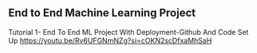 ## End to End Machine Learning Project

Tutorial 1- End To End ML Project With Deployment-Github And Code Set Up
https://youtu.be/Rv6UFGNmNZg?si=cOKN2scDfxaMhSaH